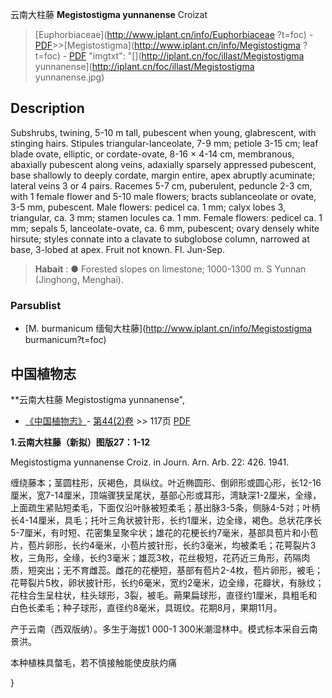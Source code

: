 云南大柱藤 **Megistostigma yunnanense** Croizat

> [Euphorbiaceae](http://www.iplant.cn/info/Euphorbiaceae ?t=foc) - [PDF](http://iplant.cn/foc/pdf/Euphorbiaceae.pdf)>>[Megistostigma](http://www.iplant.cn/info/Megistostigma ?t=foc) - [PDF](http://www.iplant.cn/foc/pdf/Megistostigma.pdf)
  "imgtxt": "[](http://iplant.cn/foc/illast/Megistostigma yunnanense](http://iplant.cn/foc/illast/Megistostigma yunnanense.jpg)

## Description

Subshrubs, twining, 5-10 m tall, pubescent when young, glabrescent, with stinging hairs. Stipules triangular-lanceolate, 7-9 mm; petiole 3-15 cm; leaf blade ovate, elliptic, or cordate-ovate, 8-16 × 4-14 cm, membranous, abaxially pubescent along veins, adaxially sparsely appressed pubescent, base shallowly to deeply cordate, margin entire, apex abruptly acuminate; lateral veins 3 or 4 pairs. Racemes 5-7 cm, puberulent, peduncle 2-3 cm, with 1 female flower and 5-10 male flowers; bracts sublanceolate or ovate, 3-5 mm, pubescent. Male flowers: pedicel ca. 1 mm; calyx lobes 3, triangular, ca. 3 mm; stamen locules ca. 1 mm. Female flowers: pedicel ca. 1 mm; sepals 5, lanceolate-ovate, ca. 6 mm, pubescent; ovary densely white hirsute; styles connate into a clavate to subglobose column, narrowed at base, 3-lobed at apex. Fruit not known. Fl. Jun-Sep.

> **Habait** : 
>● Forested slopes on limestone; 1000-1300 m. S Yunnan (Jinghong, Menghai).

### Parsublist

* [M.  burmanicum  缅甸大柱藤](http://www.iplant.cn/info/Megistostigma burmanicum?t=foc)

## 中国植物志

**云南大柱藤 Megistostigma yunnanense",

* [《中国植物志》](http://www.iplant.cn/frps)- [第44(2)卷](http://www.iplant.cn/frps/vol/44(2)) >> 117页 [PDF](http://www.iplant.cn/frps/pdf/44(2)/117.PDF)

**1.云南大柱藤（新拟）图版27：1-12**

Megistostigma yunnanense Croiz. in Journ. Arn. Arb. 22: 426. 1941.

缠绕藤本；茎圆柱形，灰褐色，具纵纹。叶近椭圆形、倒卵形或圆心形，长12-16厘米，宽7-14厘米，顶端骤狭呈尾状，基部心形或耳形，湾缺深1-2厘米，全缘，上面疏生紧贴短柔毛，下面仅沿叶脉被短柔毛；基出脉3-5条，侧脉4-5对；叶柄长4-14厘米，具毛；托叶三角状披针形，长约1厘米，边全缘，褐色。总状花序长5-7厘米，有时短、花密集呈聚伞状；雄花的花梗长约7毫米，基部具苞片和小苞片，苞片卵形，长约4毫米，小苞片披针形，长约3毫米，均被柔毛；花萼裂片3枚，三角形，全缘，长约3毫米；雄蕊3枚，花丝极短，花药近三角形，药隔肉质，短突出；无不育雌蕊。雌花的花梗短，基部有苞片2-4枚，苞片卵形，被毛；花萼裂片5枚，卵状披针形，长约6毫米，宽约2毫米，边全缘，花瓣状，有脉纹；花柱合生呈柱状，柱头球形，3裂，被毛。蒴果扁球形，直径约1厘米，具粗毛和白色长柔毛；种子球形，直径约8毫米，具斑纹。花期8月，果期11月。

产于云南（西双版纳）。多生于海拔1 000-1 300米潮湿林中。模式标本采自云南景洪。

本种植株具螫毛，若不慎接触能使皮肤灼痛

}